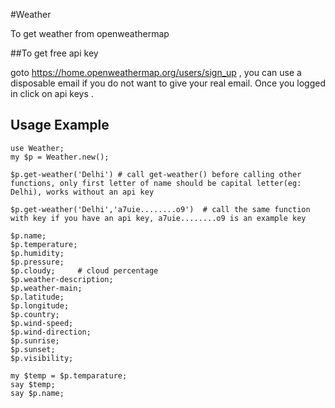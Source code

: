 #Weather

To get weather from openweathermap

##To get free api key

goto https://home.openweathermap.org/users/sign_up , you can use a disposable email if you do not want to give your real email. Once you logged in click on api keys .

## Usage Example

```perl6
use Weather;
my $p = Weather.new();

$p.get-weather('Delhi') # call get-weather() before calling other functions, only first letter of name should be capital letter(eg: Delhi), works without an api key

$p.get-weather('Delhi','a7uie........o9')  # call the same function with key if you have an api key, a7uie........o9 is an example key

$p.name;   
$p.temperature;
$p.humidity;
$p.pressure;
$p.cloudy;     # cloud percentage
$p.weather-description;
$p.weather-main;
$p.latitude;
$p.longitude;
$p.country;
$p.wind-speed;
$p.wind-direction;
$p.sunrise;
$p.sunset;
$p.visibility;  

my $temp = $p.temparature;
say $temp;
say $p.name;
